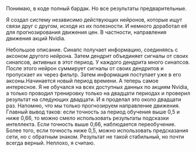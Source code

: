 Понимаю, в коде полный бардак. Но все результаты предварительные.

Я создал систему независимо действующих нейронов, которые ищут связи друг с другом, исходя из их полезности. И немного доработал её для прогнозирования движения цен. В частности, направления движения акций Nvidia. 

Небольшое описание. Синапс получает информацию, соединяясь с аксоном другого нейрона. Затем дендрит объединяет сигналы от своих синапсов, активных в этот период. У каждого дендрита много синапсов. После этого нейрон суммирует сигналы от своих дендритов и пропускает их через фильтр. Затем информация поступает уже в его аксоны.Начинается новый период времени. 
А теперь самое интересное. Я не обучался на всех доступных данных по акциям Nvidia, а только проводил тренировку только на двадцати периодах и проверил результат на следующих двадцати. И я проделал это около двадцати раз. 
Напомню, что мы только прогнозируем направление движения. Главный вывод таков: если точность за период обучения выше 0,5 и ниже 0,66, то можно смело использовать результаты подсказки интеллекта. Если точность выше 0,66, наблюдается переобучение. Более того, если точность ниже 0,5, можно использовать предсказания сети, но с обратным знаком. Результат не такой стабильный, но почти всегда верный. Неплохо, я считаю.

